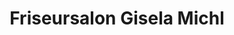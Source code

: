 ---
title: "Friseursalon Gisela Michl"
url: /crimmitschau/friseursalon-gisela-michl/
shop: Friseur
---